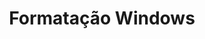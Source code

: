 ---
title: Formatação Windows
layout: full
image: /images/formatacao-ms.png
categories: catalago formatacao
description: >-
    se necessário a compra do produto por lojas licenciadas, instalação e configuração de acordo com as preferências do cliente.
---